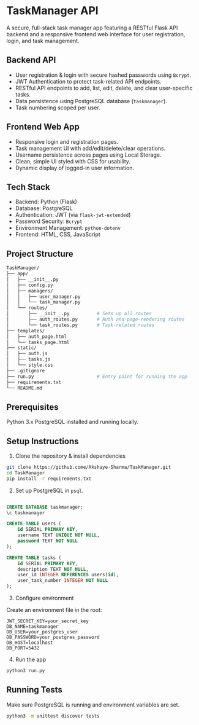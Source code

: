 # TaskManager API

A secure, full-stack task manager app featuring a RESTful Flask API backend and a responsive frontend web interface
for user registration, login, and task management.

## Backend API

* User registration & login with secure hashed passwords using `Bcrypt`.
* JWT Authentication to protect task-related API endpoints.
* RESTful API endpoints to add, list, edit, delete, and clear user-specific tasks.
* Data persistence using PostgreSQL database (`taskmanager`).
* Task numbering scoped per user.

## Frontend Web App

* Responsive login and registration pages.
* Task management UI with add/edit/delete/clear operations.
* Username persistence across pages using Local Storage.
* Clean, simple UI styled with CSS for usability.
* Dynamic display of logged-in user information.

## Tech Stack
* Backend: Python (Flask)
* Database: PostgreSQL
* Authentication: JWT (via `flask-jwt-extended`)
* Password Security: `Bcrypt`
* Environment Management: `python-dotenv`
* Frontend: HTML, CSS, JavaScript

## Project Structure

```bash
TaskManager/
├── app/                         
│   ├── __init__.py              
│   ├── config.py                
│   ├── managers/                
│   │   ├── user_manager.py
│   │   └── task_manager.py
│   └── routes/                  
│       ├── __init__.py          # Sets up all routes
│       ├── auth_routes.py       # Auth and page-rendering routes
│       └── task_routes.py       # Task-related routes
├── templates/
│   ├── auth_page.html
│   └── tasks_page.html
├── static/
│   ├── auth.js
│   ├── tasks.js
│   └── style.css
├── .gitignore
├── run.py                       # Entry point for running the app
├── requirements.txt
└── README.md

```
## Prerequisites

Python 3.x
PostgreSQL installed and running locally.


## Setup Instructions

1. Clone the repository & install dependencies

```bash
git clone https://github.come/Akshaye-Sharma/TaskManager.git
cd TaskManager
pip install -r requirements.txt
```

2. Set up PostgreSQL in `psql`.

```sql

CREATE DATABASE taskmanager;
\c taskmanager

CREATE TABLE users (
    id SERIAL PRIMARY KEY,
    username TEXT UNIQUE NOT NULL,
    password TEXT NOT NULL
);

CREATE TABLE tasks (
    id SERIAL PRIMARY KEY,
    description TEXT NOT NULL,
    user_id INTEGER REFERENCES users(id),
    user_task_number INTEGER NOT NULL
);
```

3. Configure environment

Create an environment file in the root:

```env
JWT_SECRET_KEY=your_secret_key
DB_NAME=taskmanager
DB_USER=your_postgres_user
DB_PASSWORD=your_postgres_password
DB_HOST=localhost
DB_PORT=5432
```

4. Run the app

```bash
python3 run.py
```


## Running Tests

Make sure PostgreSQL is running and environment variables are set.

```bash
python3 -m unittest discover tests
```